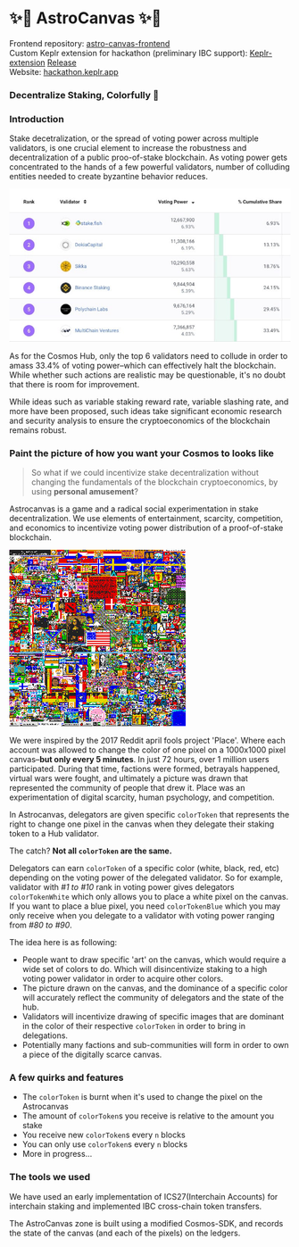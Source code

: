 # ✨🎨 AstroCanvas ✨🎨

Frontend repository: [astro-canvas-frontend](https://github.com/chainapsis/astro-canvas-frontend)  
Custom Keplr extension for hackathon (preliminary IBC support): [Keplr-extension](https://github.com/chainapsis/keplr-extension/tree/hackaton) [Release](https://github.com/chainapsis/keplr-extension/releases/tag/v0.6.0-hackathon)  
Website: [hackathon.keplr.app](https://hackathon.keplr.app/)  

### Decentralize Staking, Colorfully 🌈

### Introduction

Stake decetralization, or the spread of voting power across multiple validators, is one crucial element to increase the robustness and decentralization of a public proo-of-stake blockchain. As voting power gets concentrated to the hands of a few powerful validators, number of colluding entities needed to create byzantine behavior reduces.

![top-6-validators](img/hub-validators.jpeg)

As for the Cosmos Hub, only the top 6 validators need to collude in order to amass 33.4% of voting power–which can effectively halt the blockchain. While whether such actions are realistic may be questionable, it's no doubt that there is room for improvement.

While ideas such as variable staking reward rate, variable slashing rate, and more have been proposed, such ideas take significant economic research and security analysis to ensure the cryptoeconomics of the blockchain remains robust.

### Paint the picture of how you want **your** Cosmos to looks like

> So what if we could incentivize stake decentralization without changing the fundamentals of the blockchain cryptoeconomics, by using  **personal amusement**?

Astrocanvas is a game and a radical social experimentation in stake decentralization. We use elements of entertainment, scarcity, competition, and economics to incentivize voting power distribution of a proof-of-stake blockchain.

![place-reddit](img/place-reddit.png)

We were inspired by the 2017 Reddit april fools project 'Place'. Where each account was allowed to change the color of one pixel on a 1000x1000 pixel canvas–**but only every 5 minutes**. In just 72 hours, over 1 million users participated. During that time, factions were formed, betrayals happened, virtual wars were fought, and ultimately a picture was drawn that represented the community of people that drew it. Place was an experimentation of digital scarcity, human psychology, and competition.

In Astrocanvas, delegators are given specific `colorToken` that represents the right to change one pixel in the canvas when they delegate their staking token to a Hub validator. 

The catch? **Not all `colorToken` are the same.**

Delegators can earn `colorToken` of a specific color (white, black, red, etc) depending on the voting power of the delegated validator. So for example, validator with *#1 to #10* rank in voting power gives delegators `colorTokenWhite` which only allows you to place a white pixel on the canvas. If you want to place a blue pixel, you need `colorTokenBlue` which you may only receive when you delegate to a validator with voting power ranging from *#80 to #90*.

The idea here is as following:
* People want to draw specific 'art' on the canvas, which would require a wide set of colors to do. Which will disincentivize staking to a high voting power validator in order to acquire other colors.
* The picture drawn on the canvas, and the dominance of a specific color will accurately reflect the community of delegators and the state of the hub.
* Validators will incentivize drawing of specific images that are dominant in the color of their respective `colorToken` in order to bring in delegations.
* Potentially many factions and sub-communities will form in order to own a piece of the digitally scarce canvas.

### A few quirks and features

* The `colorToken` is burnt when it's used to change the pixel on the Astrocanvas
* The amount of `colorToken`s you receive is relative to the amount you stake
* You receive new `colorToken`s every `n` blocks
* You can only use `colorToken`s every `n` blocks
* More in progress...

### The tools we used

We have used an early implementation of ICS27(Interchain Accounts) for interchain staking and implemented IBC cross-chain token transfers.

The AstroCanvas zone is built using a modified Cosmos-SDK, and records the state of the canvas (and each of the pixels) on the ledgers.
